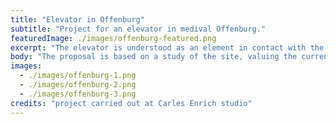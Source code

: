 ```yaml
---
title: "Elevator in Offenburg"
subtitle: "Project for an elevator in medival Offenburg."
featuredImage: ./images/offenburg-featured.png
excerpt: "The elevator is understood as an element in contact with the city walls, as another layer in its history. For this reason, the elevator box maintains a formal relationship with the buttresses and with the towers, as elements attached to the wall."
body: "The proposal is based on a study of the site, valuing the current mobility and future urban dynamics that will occur on the left bank of the canal. For this reason, the proposed location of the elevator is between the two existing stairs that now connect the two levels of the city. Besides, the arrival in Vinzentiusgarten allows to improve it as a public space, in addition to be directly connected to the center of the city and so guaranteeing accessibility. The elevator is understood as an element in contact with the city walls, as another layer in its history. For this reason, the elevator box maintains a formal relationship with the buttresses and with the towers, as elements attached to the wall. On its sides it has a double sheet of bricks with flamenco bonding, that allows to obtain some transverse points of light. The frontal façade is formed by a latticework of bricks that allow filtered vision throughout the vertical path."
images:
  - ./images/offenburg-1.png
  - ./images/offenburg-2.png
  - ./images/offenburg-3.png
credits: "project carried out at Carles Enrich studio"
---
```

